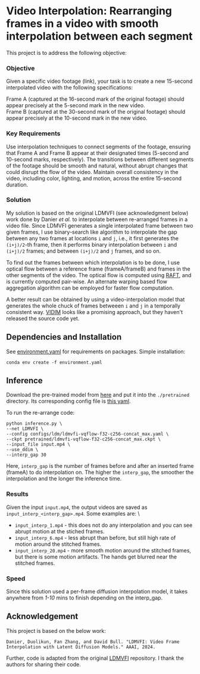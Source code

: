 # Video Interpolation: Rearranging frames in a video with smooth interpolation between each segment

This project is to address the following objective:

### Objective
Given a specific video footage (link), your task is to create a new 15-second interpolated video with the following specifications:

Frame A (captured at the 16-second mark of the original footage) should appear precisely at the 5-second mark in the new video.\
Frame B (captured at the 30-second mark of the original footage) should appear precisely at the 10-second mark in the new video.

### Key Requirements
Use interpolation techniques to connect segments of the footage, ensuring that Frame A and Frame B appear at their designated times (5-second and 10-second marks, respectively).
The transitions between different segments of the footage should be smooth and natural, without abrupt changes that could disrupt the flow of the video.
Maintain overall consistency in the video, including color, lighting, and motion, across the entire 15-second duration.

### Solution
My solution is based on the original LDMVFI (see acknowledgment below) work done by Danier <em>et al.</em> to interpolate between re-arranged frames in a video file. Since LDMVFI generates a single interpolated frame between two given frames, I use binary-search like algorithm to interpolate the gap between any two frames at locations `i` and `j`, i.e., it first generates the `(i+j)/2`-th frame, then it performs binary interpolation between `i` and `(i+j)/2` frames; and between `(i+j)/2` and `j` frames, and so on.

To find out the frames between which interpolation is to be done, I use optical flow between a reference frame (frameA/frameB) and frames in the other segments of the video. The optical flow is computed using [RAFT](https://github.com/princeton-vl/RAFT), and is currently computed pair-wise. An alternate warping based flow aggregation algorithm can be employed for faster flow computation.

A better result can be obtained by using a video-interpolation model that generates the whole chuck of frames betweeen `i` and `j` in a temporally consistent way. [VIDIM](https://vidim-interpolation.github.io/) looks like a promising approach, but they haven't released the source code yet.

## Dependencies and Installation
See [environment.yaml](./environment.yaml) for requirements on packages. Simple installation:
```
conda env create -f environment.yaml
```

## Inference
Download the pre-trained model from [here](https://drive.google.com/file/d/1_Xx2fBYQT9O-6O3zjzX76O9XduGnCh_7/view?usp=share_link) and put it into the `./pretrained` directory. Its corresponding config file is [this yaml](./configs/ldm/ldmvfi-vqflow-f32-c256-concat_max.yaml).

To run the re-arrange code:
```
python inference.py \
--net LDMVFI \
--config configs/ldm/ldmvfi-vqflow-f32-c256-concat_max.yaml \
--ckpt pretrained/ldmvfi-vqflow-f32-c256-concat_max.ckpt \
--input_file input.mp4 \
--use_ddim \
--interp_gap 30
```

Here, `interp_gap` is the number of frames before and after an inserted frame (frameA) to do interpolation on. The higher the `interp_gap`, the smoother the interpolation and the longer the inference time.

### Results
Given the input `input.mp4`, the output videos are saved as `input_interp_<interp_gap>.mp4`. Some examples are:
\
* `input_interp_1.mp4` - this does not do any interpolation and you can see abrupt motion at the stiched frames.
* `input_interp_6.mp4` - less abrupt than before, but still high rate of motion around the stitched frames.
* `input_interp_20.mp4` - more smooth motion around the stitched frames, but there is some motion artifacts. The hands get blurred near the stitched frames.


### Speed
Since this solution used a per-frame diffusion interpolation model, it takes anywhere from <em>1-10</em> mins to finish depending on the interp_gap.

## Acknowledgement
This project is based on the below work:
```
Danier, Duolikun, Fan Zhang, and David Bull. "LDMVFI: Video Frame Interpolation with Latent Diffusion Models." AAAI, 2024.
```

Further, code is adapted from the original [LDMVFI](https://github.com/danier97/LDMVFI) repository. I thank the authors for sharing their code.